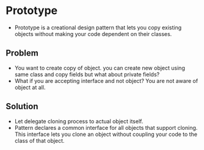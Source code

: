 # Prototype

- Prototype is a creational design pattern that lets you copy existing objects without making your code dependent on their classes.

## Problem

- You want to create copy of object. you can create new object using same class and copy fields but what about private fields?
- What if you are accepting interface and not object? You are not aware of object at all.

## Solution

- Let delegate cloning process to actual object itself.
- Pattern declares a common interface for all objects that support cloning. This interface lets you clone an object without coupling your code to the class of that object.
